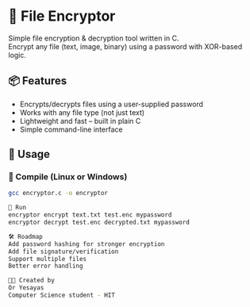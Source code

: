 # 🔐 File Encryptor

Simple file encryption & decryption tool written in C.  
Encrypt any file (text, image, binary) using a password with XOR-based logic.

## 📦 Features

- Encrypts/decrypts files using a user-supplied password
- Works with any file type (not just text)
- Lightweight and fast – built in plain C
- Simple command-line interface

## 🚀 Usage

### 🔧 Compile (Linux or Windows)
```bash
gcc encryptor.c -o encryptor

🧪 Run
encryptor encrypt text.txt test.enc mypassword
encryptor decrypt test.enc decrypted.txt mypassword

🛠️ Roadmap
Add password hashing for stronger encryption
Add file signature/verification
Support multiple files
Better error handling

👨‍💻 Created by
Or Yesayas
Computer Science student - HIT










